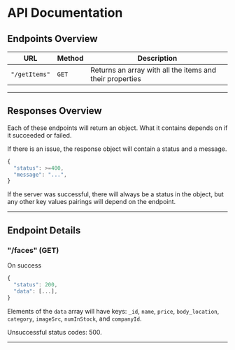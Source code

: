 # API Documentation

## Endpoints Overview

| URL                    | Method | Description                                                    |
| ---------------------- | ------ | -------------------------------------------------------------- |
| `"/getItems"`          | `GET`  | Returns an array with all the items and their properties       |


---

## Responses Overview

Each of these endpoints will return an object. What it contains depends on if it succeeded or failed.

If there is an issue, the response object will contain a status and a message.

```js
{
  "status": >=400,
  "message": "...",
}
```

If the server was successful, there will always be a status in the object, but any other key values pairings will depend on the endpoint.

---

## Endpoint Details

### "/faces" (GET)

On success
```js
{
  "status": 200,
  "data": [...],
}
```

Elements of the `data` array will have keys: `_id`, `name`, `price`, `body_location`, `category`, `imageSrc`, `numInStock`, and `companyId`.

Unsuccessful status codes: 500.

---

